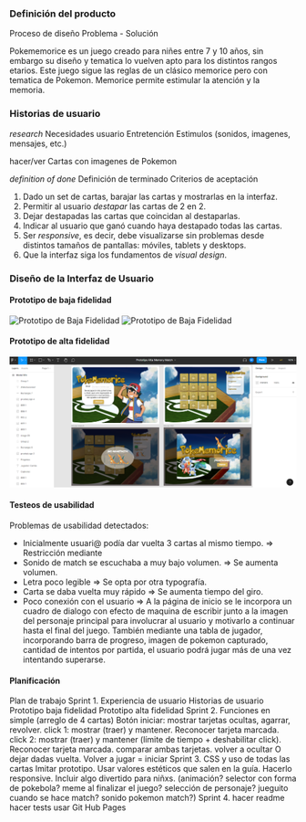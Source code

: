 ### Definición del producto

Proceso de diseño
Problema - Solución

Pokememorice es un juego creado para niñes entre 7 y 10 años, sin embargo su diseño y tematica lo vuelven apto para los distintos rangos etarios.
Este juego sigue las reglas de un clásico memorice pero con tematica de Pokemon.
Memorice permite estimular la atención y la memoria.

### Historias de usuario

_research_
Necesidades usuario
Entretención
Estimulos (sonidos, imagenes, mensajes, etc.)

hacer/ver
Cartas con imagenes de Pokemon

_definition of done_
Definición de terminado
Criterios de aceptación

1. Dado un set de cartas, barajar las cartas y mostrarlas en la interfaz.
2. Permitir al usuario _destapar_ las cartas de 2 en 2.
3. Dejar destapadas las cartas que coincidan al destaparlas.
4. Indicar al usuario que ganó cuando haya destapado todas las cartas.
5. Ser _responsive_, es decir, debe visualizarse sin problemas desde distintos
   tamaños de pantallas: móviles, tablets y desktops.
6. Que la interfaz siga los fundamentos de _visual design_.

### Diseño de la Interfaz de Usuario

#### Prototipo de baja fidelidad

![Prototipo de Baja Fidelidad](/src/pictures/prototipo-baja1.png)
![Prototipo de Baja Fidelidad](/src/pictures/prototipo-baja2.png)

#### Prototipo de alta fidelidad

![Prototipo de Alta Fidelidad](/src/pictures/prototipo-alta.png)

#### Testeos de usabilidad

Problemas de usabilidad detectados:

- Inicialmente usuari@ podía dar vuelta 3 cartas al mismo tiempo. => Restricción mediante
- Sonido de match se escuchaba a muy bajo volumen. => Se aumenta volumen.
- Letra poco legible => Se opta por otra typografía.
- Carta se daba vuelta muy rápido => Se aumenta tiempo del giro.
- Poco conexión con el usuario => A la página de inicio se le incorpora un cuadro de dialogo con efecto de maquina de escribir junto a la imagen del personaje principal para involucrar al usuario y motivarlo a continuar hasta el final del juego. También mediante una tabla de jugador, incorporando barra de progreso, imagen de pokemon capturado, cantidad de intentos por partida, el usuario podrá jugar más de una vez intentando superarse.

#### Planificación

Plan de trabajo
Sprint 1. Experiencia de usuario
Historias de usuario
Prototipo baja fidelidad
Prototipo alta fidelidad
Sprint 2. Funciones en simple (arreglo de 4 cartas)
Botón iniciar: mostrar tarjetas ocultas, agarrar, revolver.
click 1: mostrar (traer) y mantener. Reconocer tarjeta marcada.
click 2: mostrar (traer) y mantener (límite de tiempo + deshabilitar click). Reconocer tarjeta marcada. comparar ambas tarjetas. volver a ocultar O dejar dadas vuelta.
Volver a jugar = iniciar
Sprint 3. CSS y uso de todas las cartas
Imitar prototipo. Usar valores estéticos que salen en la guía.
Hacerlo responsive.
Incluir algo divertido para niñxs. (animación? selector con forma de pokebola? meme al finalizar el juego? selección de personaje? jueguito cuando se hace match? sonido pokemon match?)
Sprint 4.
hacer readme
hacer tests
usar Git Hub Pages
